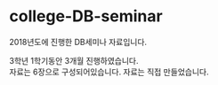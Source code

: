 # college-DB-seminar
 2018년도에 진행한 DB세미나 자료입니다.

3학년 1학기동안 3개월 진행하였습니다.  
자료는 6장으로 구성되어있습니다.
자료는 직접 만들었습니다.
